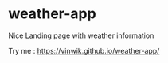 # weather-app

Nice Landing page with weather information

Try me :
https://vinwik.github.io/weather-app/
